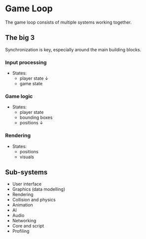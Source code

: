 # Game Loop

The game loop consists of multiple systems working together.

## The big 3

Synchronization is key, especially around the main building blocks.

### Input processing

- States:
    - player state ↓
    - game state

### Game logic

- States:
    - player state
    - bounding boxes
    - positions ↓

### Rendering

- States:
    - positions
    - visuals

## Sub-systems

- User interface
- Graphics (data modelling)
- Rendering
- Collision and physics
- Animation
- AI
- Audio
- Networking
- Core and script
- Profiling
